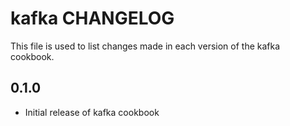 kafka CHANGELOG
===============

This file is used to list changes made in each version of the kafka cookbook.

0.1.0
-----
- Initial release of kafka cookbook


